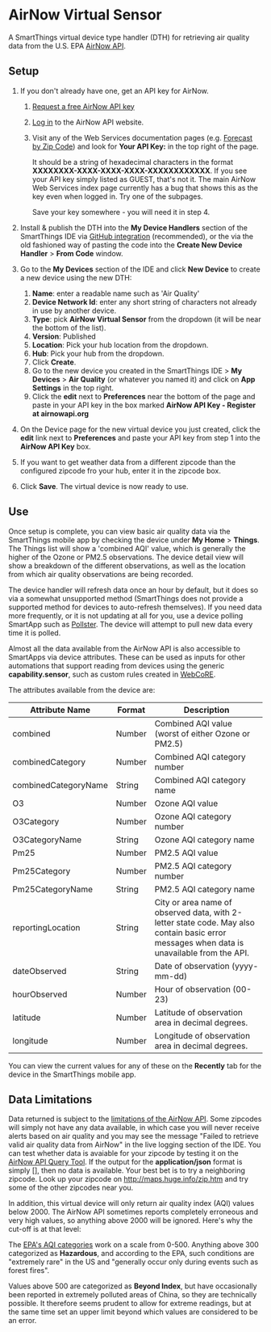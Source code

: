 # AirNow Virtual Sensor

A SmartThings virtual device type handler (DTH) for retrieving air quality data from the U.S. EPA [AirNow API](https://docs.airnowapi.org/).

## Setup

1. If you don't already have one, get an API key for AirNow.
    1. [Request a free AirNow API key](https://docs.airnowapi.org/account/request/)
    2. [Log in](https://docs.airnowapi.org/login) to the AirNow API website.
    3. Visit any of the Web Services documentation pages (e.g. [Forecast by Zip Code](https://docs.airnowapi.org/forecastsbyzip/docs)) and look for **Your API Key:** in the top right of the page.
    
       It should be a string of hexadecimal characters in the format **XXXXXXXX-XXXX-XXXX-XXXX-XXXXXXXXXXXX**. If you see your API key simply listed as GUEST, that's not it. The main AirNow Web Services index page currently has a bug that shows this as the key even when logged in. Try one of the subpages.
    
       Save your key somewhere - you will need it in step 4.

2. Install & publish the DTH into the **My Device Handlers** section of the SmartThings IDE via [GitHub integration](http://docs.smartthings.com/en/latest/tools-and-ide/github-integration.html#setup) (recommended), or the via the old fashioned way of pasting the code into the **Create New Device Handler** > **From Code** window.

3. Go to the **My Devices** section of the IDE and click **New Device** to create a new device using the new DTH:
    1. **Name**: enter a readable name such as 'Air Quality'
    2. **Device Network Id**: enter any short string of characters not already in use by another device.
    3. **Type**: pick **AirNow Virtual Sensor** from the dropdown (it will be near the bottom of the list).
    4. **Version**: Published
    5. **Location**: Pick your hub location from the dropdown.
    6. **Hub**: Pick your hub from the dropdown.
    7. Click **Create**.
    8. Go to the new device you created in the SmartThings IDE > **My Devices** > **Air Quality** (or whatever you named it) and click on **App Settings** in the top right.
    9. Click the **edit** next to **Preferences** near the bottom of the page and paste in your API key in the box marked **AirNow API Key - Register at airnowapi.org**

4. On the Device page for the new virtual device you just created, click the **edit** link next to **Preferences** and paste your API key from step 1 into the **AirNow API Key** box.

5. If you want to get weather data from a different zipcode than the configured zipcode fro your hub, enter it in the zipcode box.

6. Click **Save**. The virtual device is now ready to use.

## Use

Once setup is complete, you can view basic air quality data via the SmartThings mobile app by checking the device under **My Home** > **Things**. The Things list will show a 'combined AQI' value, which is generally the higher of the Ozone or PM2.5 observations. The device detail view will show a breakdown of the different observations, as well as the location from which air quality observations are being recorded.

The device handler will refresh data once an hour by default, but it does so via a somewhat unsupported method (SmartThings does not provide a supported method for devices to auto-refresh themselves). If you need data more frequently, or it is not updating at all for you, use a device polling SmartApp such as [Pollster](https://github.com/statusbits/smartthings/blob/master/Pollster.md). The device will attempt to pull new data every time it is polled.

Almost all the data available from the AirNow API is also accessible to SmartApps via device attributes. These can be used as inputs for other automations that support reading from devices using the generic **capability.sensor**, such as custom rules created in [WebCoRE](https://community.smartthings.com/t/faq-what-is-webcore-and-what-was-core/59981).

The attributes available from the device are:

| Attribute Name  | Format | Description  |
|---|---|---|
| combined | Number | Combined AQI value (worst of either Ozone or PM2.5) |
| combinedCategory | Number | Combined AQI category number |
| combinedCategoryName | String | Combined AQI category name |
| O3 | Number | Ozone AQI value |
| O3Category | Number | Ozone AQI category number |
| O3CategoryName | String | Ozone AQI category name |
|	Pm25 | Number | PM2.5 AQI value |
| Pm25Category | Number | PM2.5 AQI category number |
| Pm25CategoryName | String | PM2.5 AQI category name |
| reportingLocation | String | City or area name of observed data, with 2-letter state code. May also contain basic error messages when data is unavailable from the API. |
| dateObserved | String | Date of observation (yyyy-mm-dd) |
| hourObserved | Number | Hour of observation (00-23) |
| latitude | Number | Latitude of observation area in decimal degrees. |
| longitude | Number | Longitude of observation area in decimal degrees. |

You can view the current values for any of these on the **Recently** tab for the device in the SmartThings mobile app.

## Data Limitations

Data returned is subject to the [limitations of the AirNow API](https://docs.airnowapi.org/faq#reportingAreaForecasts). Some zipcodes will simply not have any data available, in which case you will never receive alerts based on air quality and you may see the message "Failed to retrieve valid air quality data from AirNow" in the live logging section of the IDE. You can test whether data is avaiable for your zipcode by testing it on the [AirNow API Query Tool](https://docs.airnowapi.org/ForecastsByZip/query). If the output for the **application/json** format is simply [], then no data is available. Your best bet is to try a neighboring zipcode. Look up your zipcode on http://maps.huge.info/zip.htm and try some of the other zipcodes near you.

In addition, this virtual device will only return air quality index (AQI) values below 2000. The AirNow API sometimes reports completely erroneous and very high values, so anything above 2000 will be ignored. Here's why the cut-off is at that level:

The [EPA's AQI categories](https://airnow.gov/index.cfm?action=aqi_brochure.index) work on a scale from 0-500. Anything above 300 categorized as **Hazardous**, and according to the EPA, such conditions are "extremely rare" in the US and "generally occur only during events such as forest fires".

Values above 500 are categorized as **Beyond Index**, but have occasionally been reported in extremely polluted areas of China, so they are technically possible. It therefore seems prudent to allow for extreme readings, but at the same time set an upper limit beyond which values are considered to be an error.
